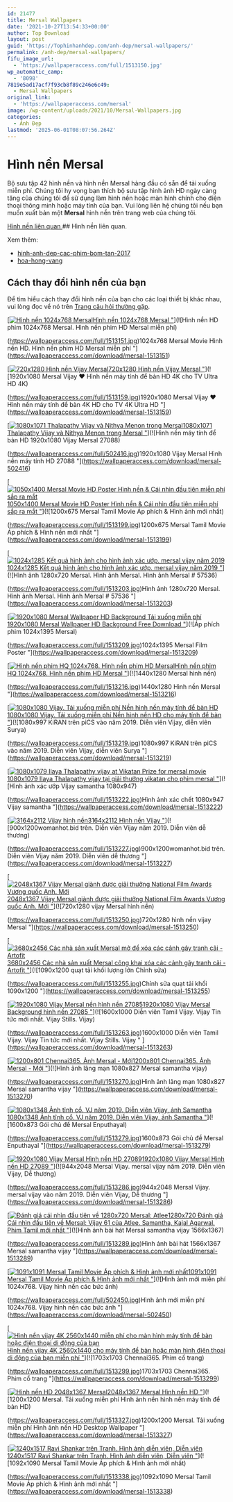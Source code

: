 ```yaml
---
id: 21477
title: Mersal Wallpapers
date: '2021-10-27T13:54:33+00:00'
author: Top Download
layout: post
guid: 'https://Tophinhanhdep.com/anh-dep/mersal-wallpapers/'
permalink: /anh-dep/mersal-wallpapers/
fifu_image_url:
  - 'https://wallpaperaccess.com/full/1513150.jpg'
wp_automatic_camp:
  - '8098'
7819e5ad17acf7f93cb8f89c246e6c49:
  - Mersal Wallpapers
original_link:
  - 'https://wallpaperaccess.com/mersal'
image: /wp-content/uploads/2021/10/Mersal-Wallpapers.jpg
categories:
  - Ảnh Đẹp
lastmod: '2025-06-01T08:07:56.264Z'
---
```

# Hình nền Mersal

Bộ sưu tập 42 hình nền và hình nền Mersal hàng đầu có sẵn để tải xuống miễn phí. Chúng tôi hy vọng bạn thích bộ sưu tập hình ảnh HD ngày càng tăng của chúng tôi để sử dụng làm hình nền hoặc màn hình chính cho điện thoại thông minh hoặc máy tính của bạn. Vui lòng liên hệ chúng tôi nếu bạn muốn xuất bản một **Mersal** hình nền trên trang web của chúng tôi.

[Hình nền liên quan ](#related) ## Hình nền liên quan.

   
 Xem thêm:

   
- [hinh-anh-dep-cac-phim-bom-tan-2017](https://tophinhanhdep.com/anh-dep/hinh-anh-dep-cac-phim-bom-tan-2017/)
- [hoa-hong-vang](https://tophinhanhdep.com/hoa-hong/hoa-hong-vang/)

## Cách thay đổi hình nền của bạn

Để tìm hiểu cách thay đổi hình nền của bạn cho các loại thiết bị khác nhau, vui lòng đọc về nó trên [Trang câu hỏi thường gặp](https://tophinhanhdep.com/faq/).

  
[[![Hình nền 1024x768 Mersal](https://wallpaperaccess.com/full/1513150.jpg)Hình nền 1024x768 Mersal "](https://wallpaperaccess.com/download/mersal-1513150)](![Hình nền HD phim 1024x768 Mersal.  Hình nền phim HD Mersal miễn phí)

(https://wallpaperaccess.com/full/1513151.jpg)1024x768 Mersal Movie Hình nền HD. Hình nền phim HD Mersal miễn phí "](https://wallpaperaccess.com/download/mersal-1513151)

[[![720x1280 Hình nền Vijay Mersal](https://wallpaperaccess.com/full/1513157.jpg)720x1280 Hình nền Vijay Mersal "](https://wallpaperaccess.com/download/mersal-1513157)](![1920x1080 Mersal Vijay ❤ Hình nền máy tính để bàn HD 4K cho TV Ultra HD 4K)

(https://wallpaperaccess.com/full/1513159.jpg)1920x1080 Mersal Vijay ❤ Hình nền máy tính để bàn 4K HD cho TV 4K Ultra HD "](https://wallpaperaccess.com/download/mersal-1513159)

[[![1080x1071 Thalapathy Vijay và Nithya Menon trong Mersal](https://wallpaperaccess.com/full/1513163.jpg)1080x1071 Thalapathy Vijay và Nithya Menon trong Mersal "](https://wallpaperaccess.com/download/mersal-1513163)](![Hình nền máy tính để bàn HD 1920x1080 Vijay Mersal 27088)

(https://wallpaperaccess.com/full/502416.jpg)1920x1080 Vijay Mersal Hình nền máy tính HD 27088 "](https://wallpaperaccess.com/download/mersal-502416)

[[![1050x1400 Mersal Movie HD Poster Hình nền & Cái nhìn đầu tiên miễn phí sắp ra mắt](https://wallpaperaccess.com/full/1513166.jpg)1050x1400 Mersal Movie HD Poster Hình nền &amp; Cái nhìn đầu tiên miễn phí sắp ra mắt "](https://wallpaperaccess.com/download/mersal-1513166)](![1200x675 Mersal Tamil Movie Áp phích & Hình ảnh mới nhất)

(https://wallpaperaccess.com/full/1513199.jpg)1200x675 Mersal Tamil Movie Áp phích &amp; Hình nền mới nhất "](https://wallpaperaccess.com/download/mersal-1513199)

[[![1024x1285 Kết quả hình ảnh cho hình ảnh xác ướp.  mersal vijay năm 2019](https://wallpaperaccess.com/full/1513201.jpg)1024x1285 Kết quả hình ảnh cho hình ảnh xác ướp. mersal vijay năm 2019 "](https://wallpaperaccess.com/download/mersal-1513201)](![Hình ảnh 1280x720 Mersal.  Hình ảnh Mersal.  Hình ảnh Mersal # 57536)

(https://wallpaperaccess.com/full/1513203.jpg)Hình ảnh 1280x720 Mersal. Hình ảnh Mersal. Hình ảnh Mersal # 57536 "](https://wallpaperaccess.com/download/mersal-1513203)

[[![1920x1080 Mersal Wallpaper HD Background Tải xuống miễn phí](https://wallpaperaccess.com/full/1513207.jpg)1920x1080 Mersal Wallpaper HD Background Free Download "](https://wallpaperaccess.com/download/mersal-1513207)](![Áp phích phim 1024x1395 Mersal)

(https://wallpaperaccess.com/full/1513209.jpg)1024x1395 Mersal Film Poster "](https://wallpaperaccess.com/download/mersal-1513209)

[[![Hình nền phim HQ 1024x768.  Hình nền phim HD Mersal](https://wallpaperaccess.com/full/1513214.jpg)Hình nền phim HQ 1024x768. Hình nền phim HD Mersal "](https://wallpaperaccess.com/download/mersal-1513214)](![1440x1280 Mersal hình nền)

(https://wallpaperaccess.com/full/1513216.jpg)1440x1280 Hình nền Mersal "](https://wallpaperaccess.com/download/mersal-1513216)

[[![1080x1080 Vijay.  Tải xuống miễn phí Nền hình nền máy tính để bàn HD](https://wallpaperaccess.com/full/502327.jpg)1080x1080 Vijay. Tải xuống miễn phí Nền hình nền HD cho máy tính để bàn "](https://wallpaperaccess.com/download/mersal-502327)](![1080x997 KiRAN trên piCS vào năm 2019. Diễn viên Vijay, diễn viên Surya)

(https://wallpaperaccess.com/full/1513219.jpg)1080x997 KiRAN trên piCS vào năm 2019. Diễn viên Vijay, diễn viên Surya "](https://wallpaperaccess.com/download/mersal-1513219)

[[![1080x1079 Ilaya Thalapathy vijay at Vikatan Prize for mersal movie](https://wallpaperaccess.com/full/1513220.jpg)1080x1079 Ilaya Thalapathy vijay tại giải thưởng vikatan cho phim mersal "](https://wallpaperaccess.com/download/mersal-1513220)](![Hình ảnh xác ướp Vijay samantha 1080x947)

(https://wallpaperaccess.com/full/1513222.jpg)Hình ảnh xác chết 1080x947 Vijay samantha "](https://wallpaperaccess.com/download/mersal-1513222)

[[![3164x2112 Vijay hình nền](https://wallpaperaccess.com/full/1513224.jpg)3164x2112 Hình nền Vijay "](https://wallpaperaccess.com/download/mersal-1513224)](![900x1200womanhot.bid trên.  Diễn viên Vijay năm 2019. Diễn viên dễ thương)

(https://wallpaperaccess.com/full/1513227.jpg)900x1200womanhot.bid trên. Diễn viên Vijay năm 2019. Diễn viên dễ thương "](https://wallpaperaccess.com/download/mersal-1513227)

[[![2048x1367 Vijay Mersal giành được giải thưởng National Film Awards Vương quốc Anh.  Mới](https://wallpaperaccess.com/full/1513231.jpg)2048x1367 Vijay Mersal giành được giải thưởng National Film Awards Vương quốc Anh. Mới "](https://wallpaperaccess.com/download/mersal-1513231)](![720x1280 vijay Mersal hình nền)

(https://wallpaperaccess.com/full/1513250.jpg)720x1280 hình nền vijay Mersal "](https://wallpaperaccess.com/download/mersal-1513250)

[[![3680x2456 Các nhà sản xuất Mersal mở để xóa các cảnh gây tranh cãi - Artofit](https://wallpaperaccess.com/full/1513252.jpg)3680x2456 Các nhà sản xuất Mersal công khai xóa các cảnh gây tranh cãi - Artofit "](https://wallpaperaccess.com/download/mersal-1513252)](![1090x1200 quạt tải khối lượng lớn Chỉnh sửa)

(https://wallpaperaccess.com/full/1513255.jpg)Chỉnh sửa quạt tải khối 1090x1200 "](https://wallpaperaccess.com/download/mersal-1513255)

[[![1920x1080 Vijay Mersal nền hình nền 27085](https://wallpaperaccess.com/full/1513257.jpg)1920x1080 Vijay Mersal Background hình nền 27085 "](https://wallpaperaccess.com/download/mersal-1513257)](![1600x1000 Diễn viên Tamil Vijay.  Vijay Tin tức mới nhất.  Vijay Stills.  Vijay)

(https://wallpaperaccess.com/full/1513263.jpg)1600x1000 Diễn viên Tamil Vijay. Vijay Tin tức mới nhất. Vijay Stills. Vijay " ](https://wallpaperaccess.com/download/mersal-1513263)

[[![1200x801 Chennai365.  Ảnh Mersal - Mới](https://wallpaperaccess.com/full/1513266.jpg)1200x801 Chennai365. Ảnh Mersal - Mới "](https://wallpaperaccess.com/download/mersal-1513266)](![Hình ảnh lãng mạn 1080x827 Mersal samantha vijay)

(https://wallpaperaccess.com/full/1513270.jpg)Hình ảnh lãng mạn 1080x827 Mersal samantha vijay "](https://wallpaperaccess.com/download/mersal-1513270)

[[![1080x1348 Ảnh tĩnh cổ.  VJ năm 2019. Diễn viên Vijay, ảnh Samantha](https://wallpaperaccess.com/full/1513273.jpg)1080x1348 Ảnh tĩnh cổ. VJ năm 2019. Diễn viên Vijay, ảnh Samantha "](https://wallpaperaccess.com/download/mersal-1513273)](![1600x873 Gói chủ đề Mersal Enputhayal)

(https://wallpaperaccess.com/full/1513279.jpg)1600x873 Gói chủ đề Mersal Enputhayal "](https://wallpaperaccess.com/download/mersal-1513279)

[[![1920x1080 Vijay Mersal Hình nền HD 27089](https://wallpaperaccess.com/full/1513283.jpg)1920x1080 Vijay Mersal Hình nền HD 27089 "](https://wallpaperaccess.com/download/mersal-1513283)](![944x2048 Mersal Vijay.  mersal vijay năm 2019. Diễn viên Vijay, Dễ thương)

(https://wallpaperaccess.com/full/1513286.jpg)944x2048 Mersal Vijay. mersal vijay vào năm 2019. Diễn viên Vijay, Dễ thương "](https://wallpaperaccess.com/download/mersal-1513286)

[[![Đánh giá cái nhìn đầu tiên về 1280x720 Mersal: Atlee](https://wallpaperaccess.com/full/1513288.jpg)1280x720 Đánh giá Cái nhìn đầu tiên về Mersal: Vijay 61 của Atlee. Samantha, Kajal Agarwal. Phim Tamil mới nhất "](https://wallpaperaccess.com/download/mersal-1513288)](![Hình ảnh bài hát Mersal samantha vijay 1566x1367)

(https://wallpaperaccess.com/full/1513289.jpg)Hình ảnh bài hát 1566x1367 Mersal samantha vijay "](https://wallpaperaccess.com/download/mersal-1513289)

[[![1091x1091 Mersal Tamil Movie Áp phích & Hình ảnh mới nhất](https://wallpaperaccess.com/full/1513293.jpg)1091x1091 Mersal Tamil Movie Áp phích &amp; Hình ảnh mới nhất "](https://wallpaperaccess.com/download/mersal-1513293)](![Hình ảnh mới miễn phí 1024x768.  Vijay hình nền các bức ảnh)

(https://wallpaperaccess.com/full/502450.jpg)Hình ảnh mới miễn phí 1024x768. Vijay hình nền các bức ảnh "](https://wallpaperaccess.com/download/mersal-502450)

[[![Hình nền vijay 4K 2560x1440 miễn phí cho màn hình máy tính để bàn hoặc điện thoại di động của bạn](https://wallpaperaccess.com/full/1513297.jpg)Hình nền vijay 4K 2560x1440 cho máy tính để bàn hoặc màn hình điện thoại di động của bạn miễn phí "](https://wallpaperaccess.com/download/mersal-1513297)](![1703x1703 Chennai365.  Phim cổ trang)

(https://wallpaperaccess.com/full/1513299.jpg)1703x1703 Chennai365. Phim cổ trang "](https://wallpaperaccess.com/download/mersal-1513299)

[[![Hình nền HD 2048x1367 Mersal](https://wallpaperaccess.com/full/1513325.jpg)2048x1367 Mersal Hình nền HD "](https://wallpaperaccess.com/download/mersal-1513325)](![1200x1200 Mersal.  Tải xuống miễn phí Hình ảnh nền hình nền máy tính để bàn HD)

(https://wallpaperaccess.com/full/1513327.jpg)1200x1200 Mersal. Tải xuống miễn phí Hình ảnh nền HD Desktop Wallpaper "](https://wallpaperaccess.com/download/mersal-1513327)

[[![1240x1517 Ravi Shankar trên Tranh.  Hình ảnh diễn viên, Diễn viên](https://wallpaperaccess.com/full/1513329.jpg)1240x1517 Ravi Shankar trên Tranh. Hình ảnh diễn viên, Diễn viên "](https://wallpaperaccess.com/download/mersal-1513329)](![1092x1090 Mersal Tamil Movie Áp phích & Hình ảnh mới nhất)

(https://wallpaperaccess.com/full/1513338.jpg)1092x1090 Mersal Tamil Movie Áp phích &amp; Hình ảnh mới nhất "](https://wallpaperaccess.com/download/mersal-1513338)

